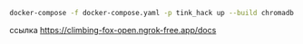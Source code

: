 ```bash
docker-compose -f docker-compose.yaml -p tink_hack up --build chromadb embeddings rag-pipeline  
```
ссылка
https://climbing-fox-open.ngrok-free.app/docs
